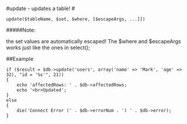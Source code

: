 #update - updates a table! #

```
update($tableName, $set, $where, [$escapeArgs, ...]])

```
#####Note:

the set values are automatically escaped! The $where and $escapeArgs works just like the ones in select();

##Example
```
if ($result = $db->update('users', array('name' => 'Mark', 'age' => 32), "id = '%s'", 21))
{
	echo 'affectedRows: ' . $db->affectedRows;
	echo '<br>Updated';
}
else
{
	die('Connect Error (' . $db->errorNum . ') ' . $db->error); 
}
```